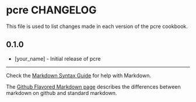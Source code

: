 pcre CHANGELOG
==============

This file is used to list changes made in each version of the pcre cookbook.

0.1.0
-----
- [your_name] - Initial release of pcre

- - -
Check the [Markdown Syntax Guide](http://daringfireball.net/projects/markdown/syntax) for help with Markdown.

The [Github Flavored Markdown page](http://github.github.com/github-flavored-markdown/) describes the differences between markdown on github and standard markdown.
